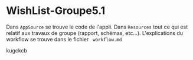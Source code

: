 # WishList-Groupe5.1

Dans `AppSource` se trouve le code de l'appli.
Dans `Resources` tout ce qui est relatif aux travaux de groupe (rapport, schémas, etc...).
L'explications du workflow se trouve dans le fichier ` workflow.md`

kugckcb
